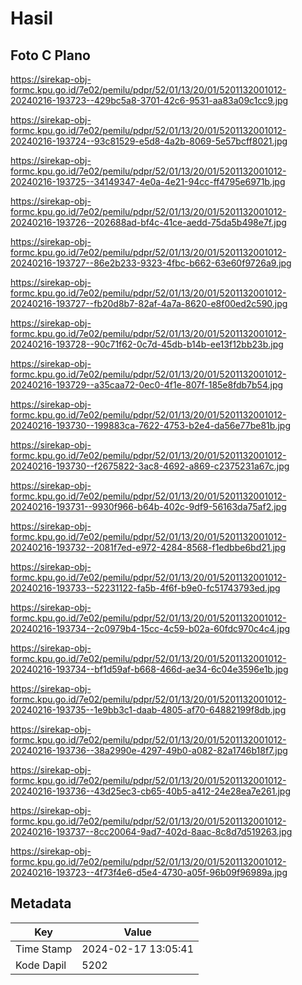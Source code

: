 # Hasil

## Foto C Plano

https://sirekap-obj-formc.kpu.go.id/7e02/pemilu/pdpr/52/01/13/20/01/5201132001012-20240216-193723--429bc5a8-3701-42c6-9531-aa83a09c1cc9.jpg

https://sirekap-obj-formc.kpu.go.id/7e02/pemilu/pdpr/52/01/13/20/01/5201132001012-20240216-193724--93c81529-e5d8-4a2b-8069-5e57bcff8021.jpg

https://sirekap-obj-formc.kpu.go.id/7e02/pemilu/pdpr/52/01/13/20/01/5201132001012-20240216-193725--34149347-4e0a-4e21-94cc-ff4795e6971b.jpg

https://sirekap-obj-formc.kpu.go.id/7e02/pemilu/pdpr/52/01/13/20/01/5201132001012-20240216-193726--202688ad-bf4c-41ce-aedd-75da5b498e7f.jpg

https://sirekap-obj-formc.kpu.go.id/7e02/pemilu/pdpr/52/01/13/20/01/5201132001012-20240216-193727--86e2b233-9323-4fbc-b662-63e60f9726a9.jpg

https://sirekap-obj-formc.kpu.go.id/7e02/pemilu/pdpr/52/01/13/20/01/5201132001012-20240216-193727--fb20d8b7-82af-4a7a-8620-e8f00ed2c590.jpg

https://sirekap-obj-formc.kpu.go.id/7e02/pemilu/pdpr/52/01/13/20/01/5201132001012-20240216-193728--90c71f62-0c7d-45db-b14b-ee13f12bb23b.jpg

https://sirekap-obj-formc.kpu.go.id/7e02/pemilu/pdpr/52/01/13/20/01/5201132001012-20240216-193729--a35caa72-0ec0-4f1e-807f-185e8fdb7b54.jpg

https://sirekap-obj-formc.kpu.go.id/7e02/pemilu/pdpr/52/01/13/20/01/5201132001012-20240216-193730--199883ca-7622-4753-b2e4-da56e77be81b.jpg

https://sirekap-obj-formc.kpu.go.id/7e02/pemilu/pdpr/52/01/13/20/01/5201132001012-20240216-193730--f2675822-3ac8-4692-a869-c2375231a67c.jpg

https://sirekap-obj-formc.kpu.go.id/7e02/pemilu/pdpr/52/01/13/20/01/5201132001012-20240216-193731--9930f966-b64b-402c-9df9-56163da75af2.jpg

https://sirekap-obj-formc.kpu.go.id/7e02/pemilu/pdpr/52/01/13/20/01/5201132001012-20240216-193732--2081f7ed-e972-4284-8568-f1edbbe6bd21.jpg

https://sirekap-obj-formc.kpu.go.id/7e02/pemilu/pdpr/52/01/13/20/01/5201132001012-20240216-193733--52231122-fa5b-4f6f-b9e0-fc51743793ed.jpg

https://sirekap-obj-formc.kpu.go.id/7e02/pemilu/pdpr/52/01/13/20/01/5201132001012-20240216-193734--2c0979b4-15cc-4c59-b02a-60fdc970c4c4.jpg

https://sirekap-obj-formc.kpu.go.id/7e02/pemilu/pdpr/52/01/13/20/01/5201132001012-20240216-193734--bf1d59af-b668-466d-ae34-6c04e3596e1b.jpg

https://sirekap-obj-formc.kpu.go.id/7e02/pemilu/pdpr/52/01/13/20/01/5201132001012-20240216-193735--1e9bb3c1-daab-4805-af70-64882199f8db.jpg

https://sirekap-obj-formc.kpu.go.id/7e02/pemilu/pdpr/52/01/13/20/01/5201132001012-20240216-193736--38a2990e-4297-49b0-a082-82a1746b18f7.jpg

https://sirekap-obj-formc.kpu.go.id/7e02/pemilu/pdpr/52/01/13/20/01/5201132001012-20240216-193736--43d25ec3-cb65-40b5-a412-24e28ea7e261.jpg

https://sirekap-obj-formc.kpu.go.id/7e02/pemilu/pdpr/52/01/13/20/01/5201132001012-20240216-193737--8cc20064-9ad7-402d-8aac-8c8d7d519263.jpg

https://sirekap-obj-formc.kpu.go.id/7e02/pemilu/pdpr/52/01/13/20/01/5201132001012-20240216-193723--4f73f4e6-d5e4-4730-a05f-96b09f96989a.jpg


## Metadata

| Key        | Value               |
| ---------- | ------------------- |
| Time Stamp | 2024-02-17 13:05:41 |
| Kode Dapil | 5202                |



